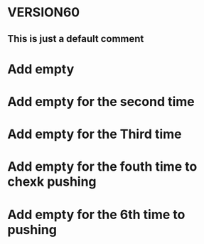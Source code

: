 # VERSION60

## This is just a default comment

# Add empty

# Add empty for the second time

# Add empty for the Third time

# Add empty for the fouth time to chexk pushing

# Add empty for the 6th time to  pushing


